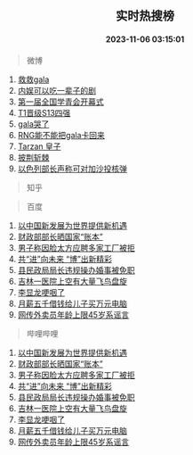<div align="center"><h2>实时热搜榜</h2><h4>2023-11-06 03:15:01</h4></div>

> 微博  

1. [救救gala](https://s.weibo.com/weibo?q=%E6%95%91%E6%95%91gala&t=31&band_rank=1&Refer=top)<br />
2. [内娱可以吃一辈子的剧](https://s.weibo.com/weibo?q=%E5%86%85%E5%A8%B1%E5%8F%AF%E4%BB%A5%E5%90%83%E4%B8%80%E8%BE%88%E5%AD%90%E7%9A%84%E5%89%A7&t=31&band_rank=2&Refer=top)<br />
3. [第一届全国学青会开幕式](https://s.weibo.com/weibo?q=%23%E7%AC%AC%E4%B8%80%E5%B1%8A%E5%85%A8%E5%9B%BD%E5%AD%A6%E9%9D%92%E4%BC%9A%E5%BC%80%E5%B9%95%E5%BC%8F%23&t=31&band_rank=3&Refer=top)<br />
4. [T1晋级S13四强](https://s.weibo.com/weibo?q=%23T1%E6%99%8B%E7%BA%A7S13%E5%9B%9B%E5%BC%BA%23&t=31&band_rank=4&Refer=top)<br />
5. [gala哭了](https://s.weibo.com/weibo?q=gala%E5%93%AD%E4%BA%86&t=31&band_rank=5&Refer=top)<br />
6. [RNG能不能把gala卡回来](https://s.weibo.com/weibo?q=%23RNG%E8%83%BD%E4%B8%8D%E8%83%BD%E6%8A%8Agala%E5%8D%A1%E5%9B%9E%E6%9D%A5%23&t=31&band_rank=6&Refer=top)<br />
7. [Tarzan 皇子](https://s.weibo.com/weibo?q=Tarzan%20%E7%9A%87%E5%AD%90&t=31&band_rank=7&Refer=top)<br />
8. [披荆斩棘](https://s.weibo.com/weibo?q=%E6%8A%AB%E8%8D%86%E6%96%A9%E6%A3%98&t=31&band_rank=8&Refer=top)<br />
9. [以色列部长声称可对加沙投核弹](https://s.weibo.com/weibo?q=%23%E4%BB%A5%E8%89%B2%E5%88%97%E9%83%A8%E9%95%BF%E5%A3%B0%E7%A7%B0%E5%8F%AF%E5%AF%B9%E5%8A%A0%E6%B2%99%E6%8A%95%E6%A0%B8%E5%BC%B9%23&t=31&band_rank=9&Refer=top)<br />

> 知乎  


> 百度  

1. [以中国新发展为世界提供新机遇](https://www.baidu.com/s?wd=%E4%BB%A5%E4%B8%AD%E5%9B%BD%E6%96%B0%E5%8F%91%E5%B1%95%E4%B8%BA%E4%B8%96%E7%95%8C%E6%8F%90%E4%BE%9B%E6%96%B0%E6%9C%BA%E9%81%87&sa=fyb_news&rsv_dl=fyb_news)<br />
2. [财政部部长晒国家“账本”](https://www.baidu.com/s?wd=%E8%B4%A2%E6%94%BF%E9%83%A8%E9%83%A8%E9%95%BF%E6%99%92%E5%9B%BD%E5%AE%B6%E2%80%9C%E8%B4%A6%E6%9C%AC%E2%80%9D&sa=fyb_news&rsv_dl=fyb_news)<br />
3. [男子称因脸太方应聘多家工厂被拒](https://www.baidu.com/s?wd=%E7%94%B7%E5%AD%90%E7%A7%B0%E5%9B%A0%E8%84%B8%E5%A4%AA%E6%96%B9%E5%BA%94%E8%81%98%E5%A4%9A%E5%AE%B6%E5%B7%A5%E5%8E%82%E8%A2%AB%E6%8B%92&sa=fyb_news&rsv_dl=fyb_news)<br />
4. [共“进”向未来 “博”出新精彩](https://www.baidu.com/s?wd=%E5%85%B1%E2%80%9C%E8%BF%9B%E2%80%9D%E5%90%91%E6%9C%AA%E6%9D%A5+%E2%80%9C%E5%8D%9A%E2%80%9D%E5%87%BA%E6%96%B0%E7%B2%BE%E5%BD%A9&sa=fyb_news&rsv_dl=fyb_news)<br />
5. [县民政局局长违规操办婚事被免职](https://www.baidu.com/s?wd=%E5%8E%BF%E6%B0%91%E6%94%BF%E5%B1%80%E5%B1%80%E9%95%BF%E8%BF%9D%E8%A7%84%E6%93%8D%E5%8A%9E%E5%A9%9A%E4%BA%8B%E8%A2%AB%E5%85%8D%E8%81%8C&sa=fyb_news&rsv_dl=fyb_news)<br />
6. [吉林一医院上空有大量飞鸟盘旋](https://www.baidu.com/s?wd=%E5%90%89%E6%9E%97%E4%B8%80%E5%8C%BB%E9%99%A2%E4%B8%8A%E7%A9%BA%E6%9C%89%E5%A4%A7%E9%87%8F%E9%A3%9E%E9%B8%9F%E7%9B%98%E6%97%8B&sa=fyb_news&rsv_dl=fyb_news)<br />
7. [李显龙哽咽了](https://www.baidu.com/s?wd=%E6%9D%8E%E6%98%BE%E9%BE%99%E5%93%BD%E5%92%BD%E4%BA%86&sa=fyb_news&rsv_dl=fyb_news)<br />
8. [月薪五千借钱给儿子买万元电脑](https://www.baidu.com/s?wd=%E6%9C%88%E8%96%AA%E4%BA%94%E5%8D%83%E5%80%9F%E9%92%B1%E7%BB%99%E5%84%BF%E5%AD%90%E4%B9%B0%E4%B8%87%E5%85%83%E7%94%B5%E8%84%91&sa=fyb_news&rsv_dl=fyb_news)<br />
9. [网传外卖员年龄上限45岁系谣言](https://www.baidu.com/s?wd=%E7%BD%91%E4%BC%A0%E5%A4%96%E5%8D%96%E5%91%98%E5%B9%B4%E9%BE%84%E4%B8%8A%E9%99%9045%E5%B2%81%E7%B3%BB%E8%B0%A3%E8%A8%80&sa=fyb_news&rsv_dl=fyb_news)<br />

> 哔哩哔哩  

1. [以中国新发展为世界提供新机遇](https://www.baidu.com/s?wd=%E4%BB%A5%E4%B8%AD%E5%9B%BD%E6%96%B0%E5%8F%91%E5%B1%95%E4%B8%BA%E4%B8%96%E7%95%8C%E6%8F%90%E4%BE%9B%E6%96%B0%E6%9C%BA%E9%81%87&sa=fyb_news&rsv_dl=fyb_news)<br />
2. [财政部部长晒国家“账本”](https://www.baidu.com/s?wd=%E8%B4%A2%E6%94%BF%E9%83%A8%E9%83%A8%E9%95%BF%E6%99%92%E5%9B%BD%E5%AE%B6%E2%80%9C%E8%B4%A6%E6%9C%AC%E2%80%9D&sa=fyb_news&rsv_dl=fyb_news)<br />
3. [男子称因脸太方应聘多家工厂被拒](https://www.baidu.com/s?wd=%E7%94%B7%E5%AD%90%E7%A7%B0%E5%9B%A0%E8%84%B8%E5%A4%AA%E6%96%B9%E5%BA%94%E8%81%98%E5%A4%9A%E5%AE%B6%E5%B7%A5%E5%8E%82%E8%A2%AB%E6%8B%92&sa=fyb_news&rsv_dl=fyb_news)<br />
4. [共“进”向未来 “博”出新精彩](https://www.baidu.com/s?wd=%E5%85%B1%E2%80%9C%E8%BF%9B%E2%80%9D%E5%90%91%E6%9C%AA%E6%9D%A5+%E2%80%9C%E5%8D%9A%E2%80%9D%E5%87%BA%E6%96%B0%E7%B2%BE%E5%BD%A9&sa=fyb_news&rsv_dl=fyb_news)<br />
5. [县民政局局长违规操办婚事被免职](https://www.baidu.com/s?wd=%E5%8E%BF%E6%B0%91%E6%94%BF%E5%B1%80%E5%B1%80%E9%95%BF%E8%BF%9D%E8%A7%84%E6%93%8D%E5%8A%9E%E5%A9%9A%E4%BA%8B%E8%A2%AB%E5%85%8D%E8%81%8C&sa=fyb_news&rsv_dl=fyb_news)<br />
6. [吉林一医院上空有大量飞鸟盘旋](https://www.baidu.com/s?wd=%E5%90%89%E6%9E%97%E4%B8%80%E5%8C%BB%E9%99%A2%E4%B8%8A%E7%A9%BA%E6%9C%89%E5%A4%A7%E9%87%8F%E9%A3%9E%E9%B8%9F%E7%9B%98%E6%97%8B&sa=fyb_news&rsv_dl=fyb_news)<br />
7. [李显龙哽咽了](https://www.baidu.com/s?wd=%E6%9D%8E%E6%98%BE%E9%BE%99%E5%93%BD%E5%92%BD%E4%BA%86&sa=fyb_news&rsv_dl=fyb_news)<br />
8. [月薪五千借钱给儿子买万元电脑](https://www.baidu.com/s?wd=%E6%9C%88%E8%96%AA%E4%BA%94%E5%8D%83%E5%80%9F%E9%92%B1%E7%BB%99%E5%84%BF%E5%AD%90%E4%B9%B0%E4%B8%87%E5%85%83%E7%94%B5%E8%84%91&sa=fyb_news&rsv_dl=fyb_news)<br />
9. [网传外卖员年龄上限45岁系谣言](https://www.baidu.com/s?wd=%E7%BD%91%E4%BC%A0%E5%A4%96%E5%8D%96%E5%91%98%E5%B9%B4%E9%BE%84%E4%B8%8A%E9%99%9045%E5%B2%81%E7%B3%BB%E8%B0%A3%E8%A8%80&sa=fyb_news&rsv_dl=fyb_news)<br />
